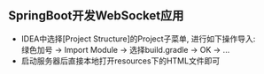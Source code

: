  SpringBoot开发WebSocket应用
---  

* IDEA中选择[Project Structure]的Project子菜单, 进行如下操作导入:  
    绿色加号 -> Import Module -> 选择build.gradle -> OK -> ... 
* 启动服务器后直接本地打开resources下的HTML文件即可
